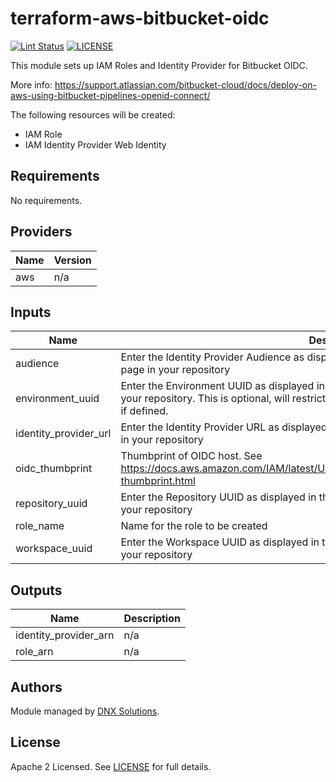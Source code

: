 # terraform-aws-bitbucket-oidc

[![Lint Status](https://github.com/DNXLabs/terraform-aws-bitbucket-oidc/workflows/Lint/badge.svg)](https://github.com/DNXLabs/terraform-aws-bitbucket-oidc/actions)
[![LICENSE](https://img.shields.io/github/license/DNXLabs/terraform-aws-bitbucket-oidc)](https://github.com/DNXLabs/terraform-aws-bitbucket-oidc/blob/master/LICENSE)

This module sets up IAM Roles and Identity Provider for Bitbucket OIDC.

More info: https://support.atlassian.com/bitbucket-cloud/docs/deploy-on-aws-using-bitbucket-pipelines-openid-connect/

The following resources will be created:
 
 - IAM Role
 - IAM Identity Provider Web Identity

<!--- BEGIN_TF_DOCS --->

## Requirements

No requirements.

## Providers

| Name | Version |
|------|---------|
| aws | n/a |

## Inputs

| Name | Description | Type | Default | Required |
|------|-------------|------|---------|:--------:|
| audience | Enter the Identity Provider Audience as displayed in the Bitbucket OpenID Connect Provider page in your repository | `string` | n/a | yes |
| environment\_uuid | Enter the Environment UUID as displayed in the Bitbucket OpenID Connect Provider page in your repository. This is optional, will restrict this role to be used only with the Environment, if defined. | `string` | `""` | no |
| identity\_provider\_url | Enter the Identity Provider URL as displayed in the Bitbucket OpenID Connect Provider page in your repository | `string` | n/a | yes |
| oidc\_thumbprint | Thumbprint of OIDC host. See https://docs.aws.amazon.com/IAM/latest/UserGuide/id_roles_providers_create_oidc_verify-thumbprint.html | `string` | `"a031c46782e6e6c662c2c87c76da9aa62ccabd8e"` | no |
| repository\_uuid | Enter the Repository UUID as displayed in the Bitbucket OpenID Connect Provider page in your repository | `string` | n/a | yes |
| role\_name | Name for the role to be created | `string` | n/a | yes |
| workspace\_uuid | Enter the Workspace UUID as displayed in the Bitbucket OpenID Connect Provider page in your repository | `string` | n/a | yes |

## Outputs

| Name | Description |
|------|-------------|
| identity\_provider\_arn | n/a |
| role\_arn | n/a |

<!--- END_TF_DOCS --->

## Authors

Module managed by [DNX Solutions](https://github.com/DNXLabs).

## License

Apache 2 Licensed. See [LICENSE](https://github.com/DNXLabs/terraform-aws-bitbucket-oidc/blob/master/LICENSE) for full details.
